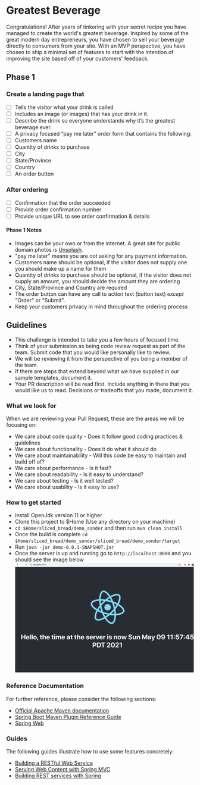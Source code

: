 # Greatest Beverage

Congratulations! After years of tinkering with your secret recipe you have managed to create the world's greatest beverage. Inspired by some of the great modern day entrepreneurs, you have chosen to sell your beverage directly to consumers from your site. With an MVP perspective, you have chosen to ship a minimal set of features to start with the intention of improving the site based off of your customers' feedback.

## Phase 1

### Create a landing page that

- [ ] Tells the visitor what your drink is called
- [ ] Includes an image (or images) that has your drink in it.
- [ ] Describe the drink so everyone understands why it’s the greatest beverage ever.
- [ ] A privacy focused “pay me later” order form that contains the following:
- [ ] Customers name
- [ ] Quantity of drinks to purchase
- [ ] City
- [ ] State/Province
- [ ] Country
- [ ] An order button

### After ordering

- [ ] Confirmation that the order succeeded
- [ ] Provide order confirmation number
- [ ] Provide unique URL to see order confirmation & details

#### Phase 1 Notes

- Images can be your own or from the internet. A great site for public domain photos is [Unsplash](https://www.unsplash.com).
- "pay me later" means you are *not* asking for any payment information.
- Customers name should be optional, if the visitor does not supply one you should make up a name for them
- Quantity of drinks to purchase should be optional, if the visitor does not supply an amount, you should decide the amount they are ordering
- City, State/Province and Country are required
- The order button can have any call to action text (button text) *except* "Order" or "Submit".
- Keep your customers privacy in mind throughout the ordering process

## Guidelines

- This challenge is intended to take you a few hours of focused time.
- Think of your submission as being code review request as part of the team. Submit code that you would like personally like to review.
- We will be reviewing it from the perspective of you being a member of the team.
- If there are steps that extend beyond what we have supplied in our sample templates, document it.
- Your PR description will be read first. Include anything in there that you would like us to read. Decisions or tradeoffs that you made, document it.

### What we look for

When we are reviewing your Pull Request, these are the areas we will be focusing on:

- We care about code quality - Does it follow good coding practices & guidelines
- We care about functionality - Does it do what it should do
- We care about maintainability - Will this code be easy to maintain and build off of?
- We care about performance - Is it fast?
- We care about readability - Is it easy to understand?
- We care about testing - Is it well tested?
- We care about usability - Is it easy to use?

### How to get started

* Install OpenJdk version 11 or higher
* Clone this project to $Home (Use any directory on your machine)
* `cd $Home/sliced_bread/demo_sonder` and then run `mvn clean install`
* Once the build is complete `cd $Home/sliced_bread/demo_sonder/sliced_bread/demo_sonder/target`
* Run `java -jar demo-0.0.1-SNAPSHOT.jar`
* Once the server is up and running go to `http://localhost:8080` and you should see the image below
![Screenshot](finished.png)

### Reference Documentation
For further reference, please consider the following sections:

* [Official Apache Maven documentation](https://maven.apache.org/guides/index.html)
* [Spring Boot Maven Plugin Reference Guide](https://docs.spring.io/spring-boot/docs/2.4.5/maven-plugin/reference/html/)
* [Spring Web](https://docs.spring.io/spring-boot/docs/2.4.5/reference/htmlsingle/#boot-features-developing-web-applications)

### Guides
The following guides illustrate how to use some features concretely:

* [Building a RESTful Web Service](https://spring.io/guides/gs/rest-service/)
* [Serving Web Content with Spring MVC](https://spring.io/guides/gs/serving-web-content/)
* [Building REST services with Spring](https://spring.io/guides/tutorials/bookmarks/)

